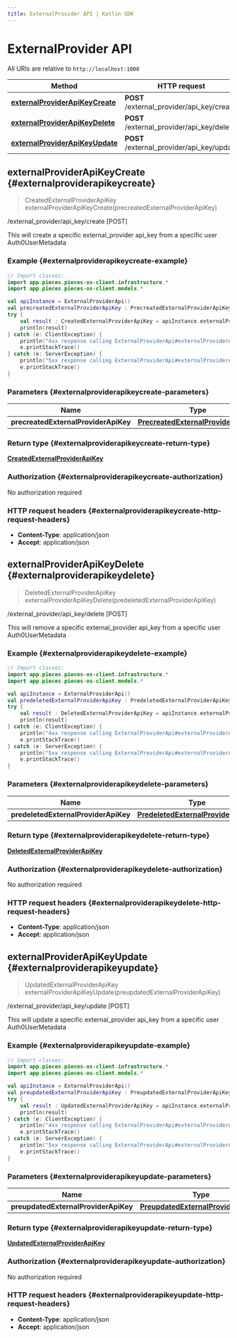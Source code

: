 ```yaml
---
title: ExternalProvider API | Kotlin SDK
---
```


# ExternalProvider API

All URIs are relative to `http://localhost:1000`

Method | HTTP request | Description
------------- | ------------- | -------------
[**externalProviderApiKeyCreate**](#externalproviderapikeycreate) | **POST** /external_provider/api_key/create | /external_provider/api_key/create [POST]
[**externalProviderApiKeyDelete**](#externalproviderapikeydelete) | **POST** /external_provider/api_key/delete | /external_provider/api_key/delete [POST]
[**externalProviderApiKeyUpdate**](#externalproviderapikeyupdate) | **POST** /external_provider/api_key/update | /external_provider/api_key/update [POST]


## **externalProviderApiKeyCreate** {#externalproviderapikeycreate}
> CreatedExternalProviderApiKey externalProviderApiKeyCreate(precreatedExternalProviderApiKey)

/external_provider/api_key/create [POST]

This will create a specific external_provider api_key from a specific user Auth0UserMetadata

### Example {#externalproviderapikeycreate-example}
```kotlin
// Import classes:
import app.pieces.pieces-os-client.infrastructure.*
import app.pieces.pieces-os-client.models.*

val apiInstance = ExternalProviderApi()
val precreatedExternalProviderApiKey : PrecreatedExternalProviderApiKey =  // PrecreatedExternalProviderApiKey | 
try {
    val result : CreatedExternalProviderApiKey = apiInstance.externalProviderApiKeyCreate(precreatedExternalProviderApiKey)
    println(result)
} catch (e: ClientException) {
    println("4xx response calling ExternalProviderApi#externalProviderApiKeyCreate")
    e.printStackTrace()
} catch (e: ServerException) {
    println("5xx response calling ExternalProviderApi#externalProviderApiKeyCreate")
    e.printStackTrace()
}
```

### Parameters {#externalproviderapikeycreate-parameters}

Name | Type | Description  | Notes
------------- | ------------- | ------------- | -------------
 **precreatedExternalProviderApiKey** | [**PrecreatedExternalProviderApiKey**](PrecreatedExternalProviderApiKey)|  | [optional]

### Return type {#externalproviderapikeycreate-return-type}

[**CreatedExternalProviderApiKey**](CreatedExternalProviderApiKey)

### Authorization {#externalproviderapikeycreate-authorization}

No authorization required

### HTTP request headers {#externalproviderapikeycreate-http-request-headers}

 - **Content-Type**: application/json
 - **Accept**: application/json

## **externalProviderApiKeyDelete** {#externalproviderapikeydelete}
> DeletedExternalProviderApiKey externalProviderApiKeyDelete(predeletedExternalProviderApiKey)

/external_provider/api_key/delete [POST]

This will remove a specific external_provider api_key from a specific user Auth0UserMetadata

### Example {#externalproviderapikeydelete-example}
```kotlin
// Import classes:
import app.pieces.pieces-os-client.infrastructure.*
import app.pieces.pieces-os-client.models.*

val apiInstance = ExternalProviderApi()
val predeletedExternalProviderApiKey : PredeletedExternalProviderApiKey =  // PredeletedExternalProviderApiKey | 
try {
    val result : DeletedExternalProviderApiKey = apiInstance.externalProviderApiKeyDelete(predeletedExternalProviderApiKey)
    println(result)
} catch (e: ClientException) {
    println("4xx response calling ExternalProviderApi#externalProviderApiKeyDelete")
    e.printStackTrace()
} catch (e: ServerException) {
    println("5xx response calling ExternalProviderApi#externalProviderApiKeyDelete")
    e.printStackTrace()
}
```

### Parameters {#externalproviderapikeydelete-parameters}

Name | Type | Description  | Notes
------------- | ------------- | ------------- | -------------
 **predeletedExternalProviderApiKey** | [**PredeletedExternalProviderApiKey**](PredeletedExternalProviderApiKey)|  | [optional]

### Return type {#externalproviderapikeydelete-return-type}

[**DeletedExternalProviderApiKey**](DeletedExternalProviderApiKey)

### Authorization {#externalproviderapikeydelete-authorization}

No authorization required

### HTTP request headers {#externalproviderapikeydelete-http-request-headers}

 - **Content-Type**: application/json
 - **Accept**: application/json

## **externalProviderApiKeyUpdate** {#externalproviderapikeyupdate}
> UpdatedExternalProviderApiKey externalProviderApiKeyUpdate(preupdatedExternalProviderApiKey)

/external_provider/api_key/update [POST]

This will update a specific external_provider api_key from a specific user Auth0UserMetadata

### Example {#externalproviderapikeyupdate-example}
```kotlin
// Import classes:
import app.pieces.pieces-os-client.infrastructure.*
import app.pieces.pieces-os-client.models.*

val apiInstance = ExternalProviderApi()
val preupdatedExternalProviderApiKey : PreupdatedExternalProviderApiKey =  // PreupdatedExternalProviderApiKey | 
try {
    val result : UpdatedExternalProviderApiKey = apiInstance.externalProviderApiKeyUpdate(preupdatedExternalProviderApiKey)
    println(result)
} catch (e: ClientException) {
    println("4xx response calling ExternalProviderApi#externalProviderApiKeyUpdate")
    e.printStackTrace()
} catch (e: ServerException) {
    println("5xx response calling ExternalProviderApi#externalProviderApiKeyUpdate")
    e.printStackTrace()
}
```

### Parameters {#externalproviderapikeyupdate-parameters}

Name | Type | Description  | Notes
------------- | ------------- | ------------- | -------------
 **preupdatedExternalProviderApiKey** | [**PreupdatedExternalProviderApiKey**](PreupdatedExternalProviderApiKey)|  | [optional]

### Return type {#externalproviderapikeyupdate-return-type}

[**UpdatedExternalProviderApiKey**](UpdatedExternalProviderApiKey)

### Authorization {#externalproviderapikeyupdate-authorization}

No authorization required

### HTTP request headers {#externalproviderapikeyupdate-http-request-headers}

 - **Content-Type**: application/json
 - **Accept**: application/json

